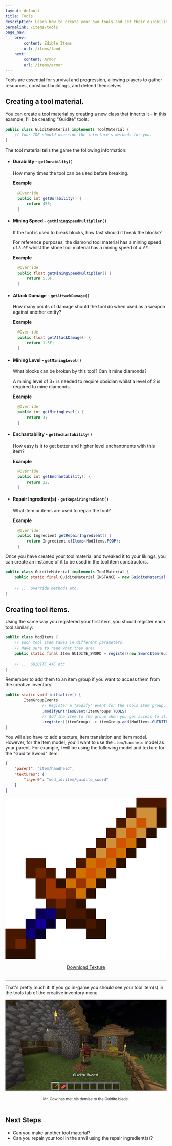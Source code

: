 ```yaml
---
layout: default
title: Tools
description: Learn how to create your own tools and set their durability and mining levels.
permalink: /items/tools
page_nav:
    prev:
        content: Edible Items
        url: /items/food
    next:
        content: Armor
        url: /items/armor
---
```


Tools are essential for survival and progression, allowing players to gather resources, construct buildings, and defend themselves.

## Creating a tool material.

You can create a tool material by creating a new class that inherits it - in this example, I'll be creating "Guidite" tools:

```java
public class GuiditeMaterial implements ToolMaterial {
    // Your IDE should override the interface's methods for you.
}
```

The tool material tells the game the following information:

- #### Durability - `getDurability()`
  
  How many times the tool can be used before breaking.

  **Example**

  ```java 
    @Override
    public int getDurability() {
        return 455;
    }
  ```

- #### Mining Speed - `getMiningSpeedMultiplier()`
  
  If the tool is used to break blocks, how fast should it break the blocks?

  For reference purposes, the diamond tool material has a mining speed of `8.0F` whilst the stone tool material has a mining speed of `4.0F`.

  **Example**

  ```java
    @Override
    public float getMiningSpeedMultiplier() {
        return 5.0F;
    }
  ```

- #### Attack Damage - `getAttackDamage()`

  How many points of damage should the tool do when used as a weapon against another entity?

  **Example**

  ```java
    @Override
    public float getAttackDamage() {
        return 1.5F;
    }
  ```

- #### Mining Level - `getMiningLevel()`

  What blocks can be broken by this tool? Can it mine diamonds?

  A mining level of 3+ is needed to require obsidian whilst a level of 2 is required to mine diamonds.

  **Example**

  ```java
    @Override
    public int getMiningLevel() {
        return 3;
    }
  ```

- #### Enchantability - `getEnchantability()`

  How easy is it to get better and higher level enchantments with this item?

  **Example**

  ```java
    @Override
    public int getEnchantability() {
        return 22;
    }
  ```

- #### Repair Ingredient(s) - `getRepairIngredient()`
  
  What item or items are used to repair the tool?

  **Example**

  ```java
    @Override
    public Ingredient getRepairIngredient() {
        return Ingredient.ofItems(ModItems.POOP);
    }   
  ```

Once you have created your tool material and tweaked it to your likings, you can create an instance of it to be used in the tool item constructors.

```java
public class GuiditeMaterial implements ToolMaterial {
    public static final GuiditeMaterial INSTANCE = new GuiditeMaterial();

    // ... override methods etc.
}
```

## Creating tool items.

Using the same way you registered your first item, you should register each tool similarly:

```java
public class ModItems {
    // Each tool item takes in different parameters.
    // Make sure to read what they are!
    public static final Item GUIDITE_SWORD = register(new SwordItem(GuiditeMaterial.INSTANCE, 2, 0.5F, new FabricItemSettings()), "guidite_sword");

    // ... GUIDITE_AXE etc.
}
```

Remember to add them to an item group if you want to access them from the creative inventory!

```java
public static void initialize() {
        ItemGroupEvents
                // Register a "modify" event for the Tools item group.
                .modifyEntriesEvent(ItemGroups.TOOLS)
                // Add the item to the group when you get access to it.
                .register((itemGroup) -> itemGroup.add(ModItems.GUIDITE_SWORD));
}
```

You will also have to add a texture, item translation and item model. However, for the item model, you'll want to use the `item/handheld` model as your parent. For example, I will be using the following model and texture for the "Guidite Sword" item:

```json
{
    "parent": "item/handheld",
    "textures": {
        "layer0": "mod_id:item/guidite_sword"
    }
}
```

![](/docs/items/tools/index_0.png)

<div align="center">
    <a target="_blank" href="/docs/items/tools/index_0_small.png">Download Texture</a>
</div>
<br>

<hr />

That's pretty much it! If you go in-game you should see your tool item(s) in the tools tab of the creative inventory menu.

![](/docs/items/tools/index_1.png)

<div align="center">
    <small>Mr. Cow has met his demise to the Guidite blade.</small>
</div>
<br>

## Next Steps

- Can you make another tool material?
- Can you repair your tool in the anvil using the repair ingredient(s)?